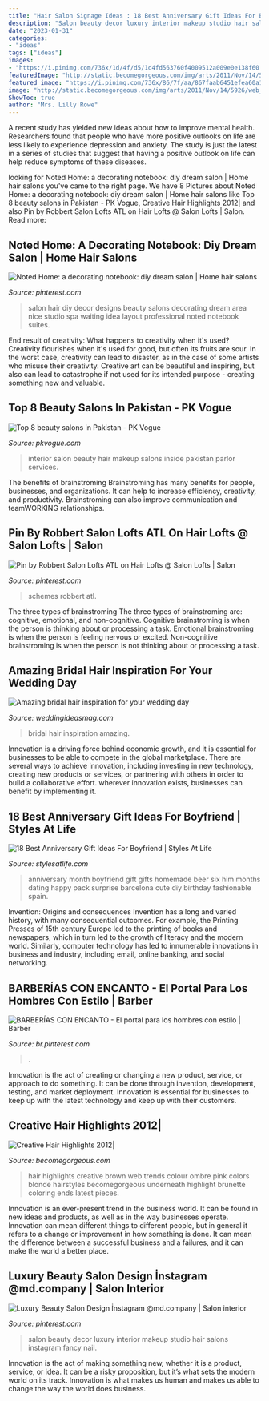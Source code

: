 ```yaml
---
title: "Hair Salon Signage Ideas : 18 Best Anniversary Gift Ideas For Boyfriend"
description: "Salon beauty decor luxury interior makeup studio hair salons instagram fancy nail"
date: "2023-01-31"
categories:
- "ideas"
tags: ["ideas"]
images:
- "https://i.pinimg.com/736x/1d/4f/d5/1d4fd563760f4009512a009e0e138f60.jpg"
featuredImage: "http://static.becomegorgeous.com/img/arts/2011/Nov/14/5926/web_collection_hair_lojg-2.jpg"
featured_image: "https://i.pinimg.com/736x/86/7f/aa/867faab6451efea60a1255407646086e.jpg"
image: "http://static.becomegorgeous.com/img/arts/2011/Nov/14/5926/web_collection_hair_lojg-2.jpg"
ShowToc: true
author: "Mrs. Lilly Rowe"
---
```



A recent study has yielded new ideas about how to improve mental health. Researchers found that people who have more positive outlooks on life are less likely to experience depression and anxiety. The study is just the latest in a series of studies that suggest that having a positive outlook on life can help reduce symptoms of these diseases.

	

		
looking for Noted Home: a decorating notebook: diy dream salon | Home hair salons you've came to the right page. We have 8 Pictures about Noted Home: a decorating notebook: diy dream salon | Home hair salons like Top 8 beauty salons in Pakistan - PK Vogue, Creative Hair Highlights 2012| and also Pin by Robbert Salon Lofts ATL on Hair Lofts @ Salon Lofts | Salon. Read more:
		
    
## Noted Home: A Decorating Notebook: Diy Dream Salon | Home Hair Salons

<img loading=lazy src="https://i.pinimg.com/originals/b9/ae/41/b9ae415ba78d39de2af0f7489fa19b69.jpg" onerror="this.onerror=null;this.src='https://tse2.mm.bing.net/th?id=OIP.XZ9t4ByEXIrTIrqrQObXvQHaLG&amp;pid=15.1';" alt="Noted Home: a decorating notebook: diy dream salon | Home hair salons">

_Source: pinterest.com_

>salon hair diy decor designs beauty salons decorating dream area nice studio spa waiting idea layout professional noted notebook suites. 

	

End result of creativity: What happens to creativity when it's used?
Creativity flourishes when it's used for good, but often its fruits are sour. In the worst case, creativity can lead to disaster, as in the case of some artists who misuse their creativity. Creative art can be beautiful and inspiring, but also can lead to catastrophe if not used for its intended purpose - creating something new and valuable.

    
## Top 8 Beauty Salons In Pakistan - PK Vogue

<img loading=lazy src="https://pkvogue.com/wp-content/uploads/2020/03/1265.jpg" onerror="this.onerror=null;this.src='https://tse4.mm.bing.net/th?id=OIP.mJ9igE3GvcQpteEJGWza0AHaEm&amp;pid=15.1';" alt="Top 8 beauty salons in Pakistan - PK Vogue">

_Source: pkvogue.com_

>interior salon beauty hair makeup salons inside pakistan parlor services. 

	

The benefits of brainstroming
Brainstroming has many benefits for people, businesses, and organizations. It can help to increase efficiency, creativity, and productivity. Brainstroming can also improve communication and teamWORKING relationships.

    
## Pin By Robbert Salon Lofts ATL On Hair Lofts @ Salon Lofts | Salon

<img loading=lazy src="https://i.pinimg.com/736x/86/7f/aa/867faab6451efea60a1255407646086e.jpg" onerror="this.onerror=null;this.src='https://tse4.mm.bing.net/th?id=OIP.6UjBaJmjdxP17hLuGizlkQHaJ3&amp;pid=15.1';" alt="Pin by Robbert Salon Lofts ATL on Hair Lofts @ Salon Lofts | Salon">

_Source: pinterest.com_

>schemes robbert atl. 

	

The three types of brainstroming
The three types of brainstroming are: cognitive, emotional, and non-cognitive. Cognitive brainstroming is when the person is thinking about or processing a task. Emotional brainstroming is when the person is feeling nervous or excited. Non-cognitive brainstroming is when the person is not thinking about or processing a task.

    
## Amazing Bridal Hair Inspiration For Your Wedding Day

<img loading=lazy src="https://www.weddingideasmag.com/wp-content/uploads/2016/02/160122-Bridal-0235.jpg" onerror="this.onerror=null;this.src='https://tse4.mm.bing.net/th?id=OIP.w3u6tmocBoNweJ36o6yHqgHaJL&amp;pid=15.1';" alt="Amazing bridal hair inspiration for your wedding day">

_Source: weddingideasmag.com_

>bridal hair inspiration amazing. 

	

Innovation is a driving force behind economic growth, and it is essential for businesses to be able to compete in the global marketplace. There are several ways to achieve innovation, including investing in new technology, creating new products or services, or partnering with others in order to build a collaborative effort. wherever innovation exists, businesses can benefit by implementing it.

    
## 18 Best Anniversary Gift Ideas For Boyfriend | Styles At Life

<img loading=lazy src="https://i.pinimg.com/736x/c8/62/62/c86262c313c4274adf2746fa0ee7e0a5--boyfriend--months-gift-six-month-anniversary-boyfriend.jpg" onerror="this.onerror=null;this.src='https://tse1.mm.bing.net/th?id=OIP.N3Mxk5QVI0oYjRucVBneYgHaJ3&amp;pid=15.1';" alt="18 Best Anniversary Gift Ideas For Boyfriend | Styles At Life">

_Source: stylesatlife.com_

>anniversary month boyfriend gift gifts homemade beer six him months dating happy pack surprise barcelona cute diy birthday fashionable spain. 

	

Invention: Origins and consequences
Invention has a long and varied history, with many consequential outcomes. For example, the Printing Presses of 15th century Europe led to the printing of books and newspapers, which in turn led to the growth of literacy and the modern world. Similarly, computer technology has led to innumerable innovations in business and industry, including email, online banking, and social networking.

    
## BARBERÍAS CON ENCANTO - El Portal Para Los Hombres Con Estilo | Barber

<img loading=lazy src="https://i.pinimg.com/736x/34/73/ce/3473ce5ce583129d7c319f5dfa2577fb.jpg" onerror="this.onerror=null;this.src='https://tse4.mm.bing.net/th?id=OIP.vPFTow2PfU_0frX533hCRQHaJ4&amp;pid=15.1';" alt="BARBERÍAS CON ENCANTO - El portal para los hombres con estilo | Barber">

_Source: br.pinterest.com_

>. 

	

Innovation is the act of creating or changing a new product, service, or approach to do something. It can be done through invention, development, testing, and market deployment. Innovation is essential for businesses to keep up with the latest technology and keep up with their customers.

    
## Creative Hair Highlights 2012|

<img loading=lazy src="http://static.becomegorgeous.com/img/arts/2011/Nov/14/5926/web_collection_hair_lojg-2.jpg" onerror="this.onerror=null;this.src='https://tse2.mm.bing.net/th?id=OIP.E61BTKoS461MJfDOi3wExgHaJ4&amp;pid=15.1';" alt="Creative Hair Highlights 2012|">

_Source: becomegorgeous.com_

>hair highlights creative brown web trends colour ombre pink colors blonde hairstyles becomegorgeous underneath highlight brunette coloring ends latest pieces. 

	

Innovation is an ever-present trend in the business world. It can be found in new ideas and products, as well as in the way businesses operate. Innovation can mean different things to different people, but in general it refers to a change or improvement in how something is done. It can mean the difference between a successful business and a failures, and it can make the world a better place.

    
## Luxury Beauty Salon Design İnstagram @md.company | Salon Interior

<img loading=lazy src="https://i.pinimg.com/736x/1d/4f/d5/1d4fd563760f4009512a009e0e138f60.jpg" onerror="this.onerror=null;this.src='https://tse1.mm.bing.net/th?id=OIP.SrnwJGHAhqOYPPVw65_c1QHaHa&amp;pid=15.1';" alt="Luxury Beauty Salon Design İnstagram @md.company | Salon interior">

_Source: pinterest.com_

>salon beauty decor luxury interior makeup studio hair salons instagram fancy nail. 

	

Innovation is the act of making something new, whether it is a product, service, or idea. It can be a risky proposition, but it’s what sets the modern world on its track. Innovation is what makes us human and makes us able to change the way the world does business.

